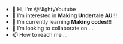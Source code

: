 - 👋 Hi, I’m @NightyYoutube
- 👀 I’m interested in **Making Undertale AU**!!!
- 🌱 I’m currently learning **Making codes**!!!
- 💞️ I’m looking to collaborate on ...
- 📫 How to reach me ...

<!---
NightyYoutube/NightyYoutube is a ✨ special ✨ repository because its `README.md` (this file) appears on your GitHub profile.
You can click the Preview link to take a look at your changes.
--->
